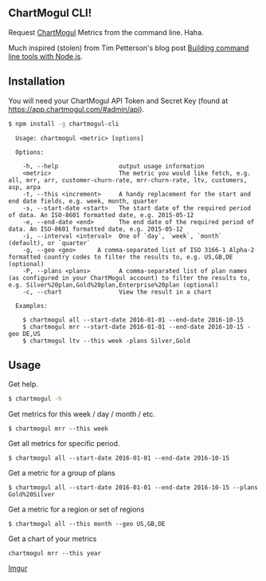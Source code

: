 ChartMogul CLI!
---------------

Request [ChartMogul](https://chartmogul.com) Metrics from the command line. Haha.

Much inspired (stolen) from Tim Petterson's blog post [Building command line tools with Node.js](https://developer.atlassian.com/blog/2015/11/scripting-with-node/).

## Installation

You will need your ChartMogul API Token and Secret Key (found at https://app.chartmogul.com/#admin/api).

```sh
$ npm install -g chartmogul-cli
```

```
  Usage: chartmogul <metric> [options]

  Options:

    -h, --help                 output usage information
    <metric>                   The metric you would like fetch, e.g. all, mrr, arr, customer-churn-rate, mrr-churn-rate, ltv, customers, asp, arpa
    -t, --this <increment>     A handy replacement for the start and end date fields, e.g. week, month, quarter
    -s, --start-date <start>   The start date of the required period of data. An ISO-8601 formatted date, e.g. 2015-05-12
    -e, --end-date <end>       The end date of the required period of data. An ISO-8601 formatted date, e.g. 2015-05-12
    -i, --interval <interval>  One of `day`, `week`, `month` (default), or `quarter`
    -g, --geo <geo>      A comma-separated list of ISO 3166-1 Alpha-2 formatted country codes to filter the results to, e.g. US,GB,DE (optional)
    -P, --plans <plans>        A comma-separated list of plan names (as configured in your ChartMogul account) to filter the results to, e.g. Silver%20plan,Gold%20plan,Enterprise%20plan (optional)
    -c, --chart                View the result in a chart

  Examples:

    $ chartmogul all --start-date 2016-01-01 --end-date 2016-10-15
    $ chartmogul mrr --start-date 2016-01-01 --end-date 2016-10-15 -geo DE,US
    $ chartmogul ltv --this week -plans Silver,Gold
```

## Usage

Get help.

```sh
$ chartmogul -h
```

Get metrics for this week / day / month / etc.

```
$ chartmogul mrr --this week
```

Get all metrics for specific period.

```
$ chartmogul all --start-date 2016-01-01 --end-date 2016-10-15
```

Get a metric for a group of plans

```
$ chartmogul all --start-date 2016-01-01 --end-date 2016-10-15 --plans Gold%20Silver
```

Get a metric for a region or set of regions

```
$ chartmogul all --this month --geo US,GB,DE
```

Get a chart of your metrics

```
chartmogul mrr --this year
```

[Imgur](http://i.imgur.com/xmso0uo.png)
